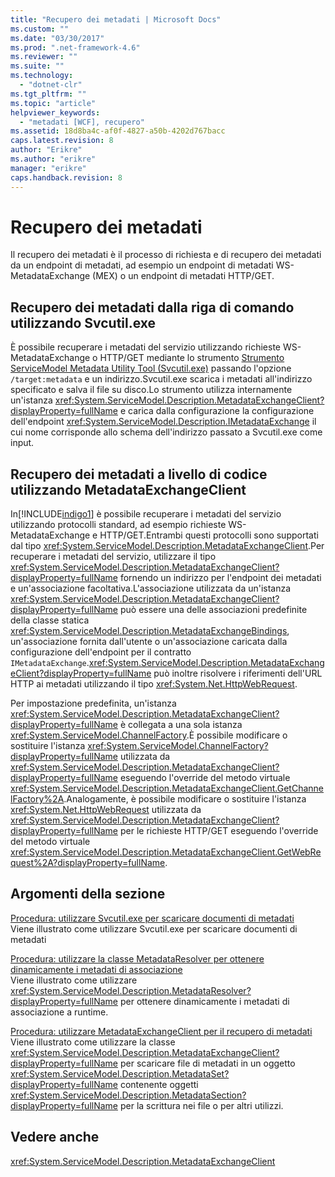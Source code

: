 ```yaml
---
title: "Recupero dei metadati | Microsoft Docs"
ms.custom: ""
ms.date: "03/30/2017"
ms.prod: ".net-framework-4.6"
ms.reviewer: ""
ms.suite: ""
ms.technology: 
  - "dotnet-clr"
ms.tgt_pltfrm: ""
ms.topic: "article"
helpviewer_keywords: 
  - "metadati [WCF], recupero"
ms.assetid: 18d8ba4c-af0f-4827-a50b-4202d767bacc
caps.latest.revision: 8
author: "Erikre"
ms.author: "erikre"
manager: "erikre"
caps.handback.revision: 8
---
```

# Recupero dei metadati
Il recupero dei metadati è il processo di richiesta e di recupero dei metadati da un endpoint di metadati, ad esempio un endpoint di metadati WS\-MetadataExchange \(MEX\) o un endpoint di metadati HTTP\/GET.  
  
## Recupero dei metadati dalla riga di comando utilizzando Svcutil.exe  
 È possibile recuperare i metadati del servizio utilizzando richieste WS\-MetadataExchange o HTTP\/GET mediante lo strumento [Strumento ServiceModel Metadata Utility Tool \(Svcutil.exe\)](../../../../docs/framework/wcf/servicemodel-metadata-utility-tool-svcutil-exe.md) passando l'opzione `/target:metadata` e un indirizzo.Svcutil.exe scarica i metadati all'indirizzo specificato e salva il file su disco.Lo strumento utilizza internamente un'istanza <xref:System.ServiceModel.Description.MetadataExchangeClient?displayProperty=fullName> e carica dalla configurazione la configurazione dell'endpoint <xref:System.ServiceModel.Description.IMetadataExchange> il cui nome corrisponde allo schema dell'indirizzo passato a Svcutil.exe come input.  
  
## Recupero dei metadati a livello di codice utilizzando MetadataExchangeClient  
 In[!INCLUDE[indigo1](../../../../includes/indigo1-md.md)] è possibile recuperare i metadati del servizio utilizzando protocolli standard, ad esempio richieste WS\-MetadataExchange e HTTP\/GET.Entrambi questi protocolli sono supportati dal tipo <xref:System.ServiceModel.Description.MetadataExchangeClient>.Per recuperare i metadati del servizio, utilizzare il tipo <xref:System.ServiceModel.Description.MetadataExchangeClient?displayProperty=fullName> fornendo un indirizzo per l'endpoint dei metadati e un'associazione facoltativa.L'associazione utilizzata da un'istanza <xref:System.ServiceModel.Description.MetadataExchangeClient?displayProperty=fullName> può essere una delle associazioni predefinite della classe statica <xref:System.ServiceModel.Description.MetadataExchangeBindings>, un'associazione fornita dall'utente o un'associazione caricata dalla configurazione dell'endpoint per il contratto `IMetadataExchange`.<xref:System.ServiceModel.Description.MetadataExchangeClient?displayProperty=fullName> può inoltre risolvere i riferimenti dell'URL HTTP ai metadati utilizzando il tipo <xref:System.Net.HttpWebRequest>.  
  
 Per impostazione predefinita, un'istanza <xref:System.ServiceModel.Description.MetadataExchangeClient?displayProperty=fullName> è collegata a una sola istanza <xref:System.ServiceModel.ChannelFactory>.È possibile modificare o sostituire l'istanza <xref:System.ServiceModel.ChannelFactory?displayProperty=fullName> utilizzata da <xref:System.ServiceModel.Description.MetadataExchangeClient?displayProperty=fullName> eseguendo l'override del metodo virtuale <xref:System.ServiceModel.Description.MetadataExchangeClient.GetChannelFactory%2A>.Analogamente, è possibile modificare o sostituire l'istanza <xref:System.Net.HttpWebRequest> utilizzata da <xref:System.ServiceModel.Description.MetadataExchangeClient?displayProperty=fullName> per le richieste HTTP\/GET eseguendo l'override del metodo virtuale <xref:System.ServiceModel.Description.MetadataExchangeClient.GetWebRequest%2A?displayProperty=fullName>.  
  
## Argomenti della sezione  
 [Procedura: utilizzare Svcutil.exe per scaricare documenti di metadati](../../../../docs/framework/wcf/feature-details/how-to-use-svcutil-exe-to-download-metadata-documents.md)  
 Viene illustrato come utilizzare Svcutil.exe per scaricare documenti di metadati  
  
 [Procedura: utilizzare la classe MetadataResolver per ottenere dinamicamente i metadati di associazione](../../../../docs/framework/wcf/feature-details/how-to-use-metadataresolver-to-obtain-binding-metadata-dynamically.md)  
 Viene illustrato come utilizzare <xref:System.ServiceModel.Description.MetadataResolver?displayProperty=fullName> per ottenere dinamicamente i metadati di associazione a runtime.  
  
 [Procedura: utilizzare MetadataExchangeClient per il recupero di metadati](../../../../docs/framework/wcf/feature-details/how-to-use-metadataexchangeclient-to-retrieve-metadata.md)  
 Viene illustrato come utilizzare la classe <xref:System.ServiceModel.Description.MetadataExchangeClient?displayProperty=fullName> per scaricare file di metadati in un oggetto <xref:System.ServiceModel.Description.MetadataSet?displayProperty=fullName> contenente oggetti <xref:System.ServiceModel.Description.MetadataSection?displayProperty=fullName> per la scrittura nei file o per altri utilizzi.  
  
## Vedere anche  
 <xref:System.ServiceModel.Description.MetadataExchangeClient>